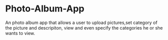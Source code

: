 # Photo-Album-App
An photo album app that allows a user to upload pictures,set category of the picture and descripiton, view and even specify the categories he or she wants to view.

